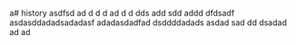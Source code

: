 a# history
asdfsd
ad
d
d
d
ad
d
d
dds
add
sdd
addd
dfdsadf
asdasddadadsadadasf
adadasdadfad
dsddddadads
asdad
sad
dd
dsadad
ad
ad
